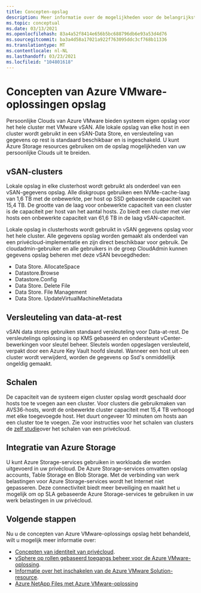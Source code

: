 ```yaml
---
title: Concepten-opslag
description: Meer informatie over de mogelijkheden voor de belangrijkste opslag in azure VMware-oplossingen voor persoonlijke Clouds.
ms.topic: conceptual
ms.date: 03/13/2021
ms.openlocfilehash: 83a4a52f8414e656b5bc688796db6e93a53d4d76
ms.sourcegitcommit: ba3a4d58a17021a922f763095ddc3cf768b11336
ms.translationtype: MT
ms.contentlocale: nl-NL
ms.lasthandoff: 03/23/2021
ms.locfileid: "104801618"
---
```

#  <a name="azure-vmware-solution-storage-concepts"></a>Concepten van Azure VMware-oplossingen opslag

Persoonlijke Clouds van Azure VMware bieden systeem eigen opslag voor het hele cluster met VMware vSAN. Alle lokale opslag van elke host in een cluster wordt gebruikt in een vSAN-Data Store, en versleuteling van gegevens op rest is standaard beschikbaar en is ingeschakeld. U kunt Azure Storage resources gebruiken om de opslag mogelijkheden van uw persoonlijke Clouds uit te breiden.

## <a name="vsan-clusters"></a>vSAN-clusters

Lokale opslag in elke clusterhost wordt gebruikt als onderdeel van een vSAN-gegevens opslag. Alle diskgroups gebruiken een NVMe-cache-laag van 1,6 TB met de onbewerkte, per host op SSD gebaseerde capaciteit van 15,4 TB. De grootte van de laag voor onbewerkte capaciteit van een cluster is de capaciteit per host van het aantal hosts. Zo biedt een cluster met vier hosts een onbewerkte capaciteit van 61,6 TB in de laag vSAN-capaciteit.

Lokale opslag in clusterhosts wordt gebruikt in vSAN gegevens opslag voor het hele cluster. Alle gegevens opslag worden gemaakt als onderdeel van een privécloud-implementatie en zijn direct beschikbaar voor gebruik. De cloudadmin-gebruiker en alle gebruikers in de groep CloudAdmin kunnen gegevens opslag beheren met deze vSAN bevoegdheden:

- Data Store. AllocateSpace
- Datastore.Browse
- Datastore.Config
- Data Store. Delete File
- Data Store. File Management
- Data Store. UpdateVirtualMachineMetadata

## <a name="data-at-rest-encryption"></a>Versleuteling van data-at-rest

vSAN data stores gebruiken standaard versleuteling voor Data-at-rest. De versleutelings oplossing is op KMS gebaseerd en ondersteunt vCenter-bewerkingen voor sleutel beheer. Sleutels worden opgeslagen versleuteld, verpakt door een Azure Key Vault hoofd sleutel. Wanneer een host uit een cluster wordt verwijderd, worden de gegevens op Ssd's onmiddellijk ongeldig gemaakt.

## <a name="scaling"></a>Schalen

De capaciteit van de systeem eigen cluster opslag wordt geschaald door hosts toe te voegen aan een cluster. Voor clusters die gebruikmaken van AVS36-hosts, wordt de onbewerkte cluster capaciteit met 15,4 TB verhoogd met elke toegevoegde host. Het duurt ongeveer 10 minuten om hosts aan een cluster toe te voegen.  Zie voor instructies voor het schalen van clusters de [zelf studie][tutorial-scale-private-cloud]over het schalen van een privécloud.

## <a name="azure-storage-integration"></a>Integratie van Azure Storage

U kunt Azure Storage-services gebruiken in workloads die worden uitgevoerd in uw privécloud. De Azure Storage-services omvatten opslag accounts, Table Storage en Blob Storage. Met de verbinding van werk belastingen voor Azure Storage-services wordt het Internet niet gepasseren. Deze connectiviteit biedt meer beveiliging en maakt het u mogelijk om op SLA gebaseerde Azure Storage-services te gebruiken in uw werk belastingen in uw privécloud.

## <a name="next-steps"></a>Volgende stappen

Nu u de concepten van Azure VMware-oplossings opslag hebt behandeld, wilt u mogelijk meer informatie over:

- [Concepten van identiteit van privécloud](concepts-identity.md).
- [vSphere op rollen gebaseerd toegangs beheer voor de Azure VMware-oplossing](concepts-identity.md).
- [Informatie over het inschakelen van de Azure VMware Solution-resource](enable-azure-vmware-solution.md).
- [Azure NetApp Files met Azure VMware-oplossing](netapp-files-with-azure-vmware-solution.md)

<!-- LINKS - external-->

<!-- LINKS - internal -->
[tutorial-scale-private-cloud]: ./tutorial-scale-private-cloud.md
[concepts-identity]: ./concepts-identity.md
